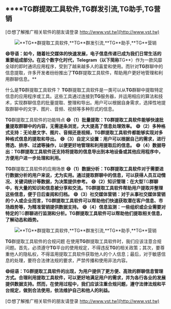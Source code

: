 ## ****TG**群提取工具软件,**TG**群发引流,**TG**助手,**TG**营销**

[😍想了解推广相关软件的朋友请登录 http://www.vst.tw](http://www.vst.tw)

 <center><img src="https://vst.tw/MP4/tuiguang/png/4.png" alt="**TG**群提取工具软件,**TG**群发引流,**TG**助手,**TG**营销"></center>

**😄导语：如今，随着社交媒体的快速发展，电子信息传递已成为我们日常生活的重要组成部分。在这个数字化时代，Telegram（以下简称**TG**）作为一款风靡全球的即时通讯应用程序，受到了越来越多人的喜爱和使用。而针对**TG**群聊中的信息提取，许多开发者纷纷推出了**TG**群提取工具软件，帮助用户更好地管理和利用群聊信息。**

什么是**TG**群提取工具软件？
**TG**群提取工具软件是一类可以从**TG**群聊中提取特定信息的应用程序或工具。这些工具通过连接到**TG**服务器，并运用相应的算法和技术，实现群聊信息的批量提取、整理和导出。用户可以根据自身需求，选择性地提取群聊中的文字、图片、音频、视频等多种形式的信息。

**TG**群提取工具软件的功能特点
**😄（1）批量提取：**TG**群提取工具软件能够快速批量提取群聊中的内容，无需逐条浏览，大大提高了信息处理效率。**
**😄（2）多种格式支持：无论是文字、图片、音频还是视频，**TG**群提取工具软件都能够实现对多种格式信息的提取和导出。**
**😄（3）自定义设置：用户可以根据自己的需求，进行筛选、排序、过滤等操作，以便更好地管理和利用提取后的信息。**
**😄（4）数据导出：**TG**群提取工具软件还支持将提取的信息导出到本地设备或其他应用程序中，方便用户进一步处理和利用。**

**TG**群提取工具软件的应用场景
**😄（1）数据分析：**TG**群提取工具软件对于需要进行数据分析的用户来说，尤为实用。通过提取群聊中的信息，可以获得人员互动情况、关键词统计等数据，为决策提供参考。**
**😄（2）知识管理：在大型**TG**群聊中，有大量的知识和信息被分享和交流。**TG**群提取工具软件帮助用户提取并整理这些信息，便于日后查阅和归档。**
**😄（3）社交媒体营销：对于从事社交媒体营销的个人或企业而言，**TG**群提取工具软件可以帮助他们快速获取潜在客户信息、市场趋势等，为精准营销提供数据支持。**
**😄（4）信息监测：一些组织或企业需要对特定的**TG**群聊进行监测和分析。**TG**群提取工具软件可以帮助他们提取相关信息，了解动态和趋势。**

 <center><img src="https://vst.tw/MP4/tuiguang/png/7.png" alt="**TG**群提取工具软件,**TG**群发引流,**TG**助手,**TG**营销"></center>

**TG**群提取工具软件的合规问题
在使用**TG**群提取工具软件时，我们应该注意合规问题。首先，必须遵守**TG**平台的使用规定，不得违反**TG**的相关政策；其次，要尊重他人的隐私权，不得滥用提取工具软件获取他人的个人信息；最后，对于敏感信息的处理，要符合法律法规的要求，严禁传播和使用非法内容。

**😄结语：**TG**群提取工具软件的出现，为用户提供了更方便、高效的群聊信息管理方式。合理利用提取工具软件，可以更好地满足用户的需求，并为各行各业的发展提供数据支持。然而，在使用过程中，我们应该注重合规问题，遵守法律法规和平台规定，做到合法使用，依法维护自己和他人的利益。**

[😍想了解推广相关软件的朋友请登录 http://www.vst.tw](http://www.vst.tw)



